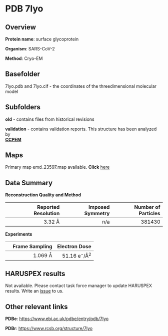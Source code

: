 # PDB 7lyo

## Overview

**Protein name**: surface glycoprotein

**Organism**: SARS-CoV-2

**Method**: Cryo-EM



## Basefolder

7lyo.pdb and 7lyo.cif - the coordinates of the threedimensional molecular model

## Subfolders



**old** - contains files from historical revisions

**validation** - contains validation reports. This structure has been analyzed by <br>     [**CCPEM**](https://github.com/thorn-lab/coronavirus_structural_task_force/tree/master/pdb/surface_glycoprotein/SARS-CoV-2/7lyo/validation/ccpem-validation)



## Maps

Primary map emd_23597.map available. **Click** [here](http://ftp.wwpdb.org/pub/emdb/structures/EMD-23597/map/) 

## Data Summary
**Reconstruction Quality and Method**

|   | Reported Resolution | Imposed Symmetry | Number of Particles |
|---|-------------:|----------------:|--------------:|
|   |3.32 Å|n/a|381430|

**Experiments**

|   | Frame Sampling | Electron Dose |
|---|-------------:|----------------:|
|   |1.069 Å|51.16 e<sup>-</sup>/Å<sup>2</sup>|

## HARUSPEX results

Not available. Please contact task force manager to update HARUSPEX results. Write an [issue](https://github.com/thorn-lab/coronavirus_structural_task_force/issues) to us.

## Other relevant links 
**PDBe**:  https://www.ebi.ac.uk/pdbe/entry/pdb/7lyo
 
**PDBr**: https://www.rcsb.org/structure/7lyo 
